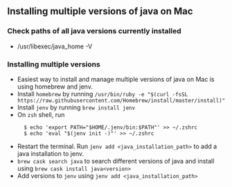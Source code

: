 ## Installing multiple versions of java on Mac 

### Check paths of all java versions currently installed

* /usr/libexec/java_home -V

### Installing multiple versions

* Easiest way to install and manage multiple versions of java on Mac is using homebrew and jenv.
* Install `homebrew` by running `/usr/bin/ruby -e "$(curl -fsSL https://raw.githubusercontent.com/Homebrew/install/master/install)"
`
* Install `jenv` by running `brew install jenv`
* On `zsh` shell, run 
  ```
	$ echo 'export PATH="$HOME/.jenv/bin:$PATH"' >> ~/.zshrc
	$ echo 'eval "$(jenv init -)"' >> ~/.zshrc
  ```
 * Restart the terminal. Run `jenv add <java_installation_path>` to add a java installation to jenv. 
 * `brew cask search java` to search different versions of java and install using `brew cask install java<version>` 
 * Add versions to `jenv` using `jenv add <java_installation_path>`
